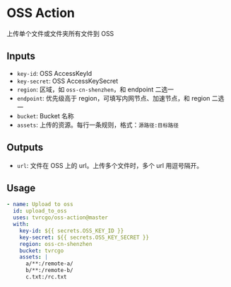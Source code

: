 
# OSS Action

上传单个文件或文件夹所有文件到 OSS

## Inputs

- `key-id`: OSS AccessKeyId
- `key-secret`: OSS AccessKeySecret
- `region`: 区域，如 `oss-cn-shenzhen`，和 endpoint 二选一
- `endpoint`: 优先级高于 region，可填写内网节点、加速节点，和 region 二选一
- `bucket`: Bucket 名称
- `assets`: 上传的资源。每行一条规则，格式：`源路径:目标路径`

## Outputs

- `url`: 文件在 OSS 上的 url。上传多个文件时，多个 url 用逗号隔开。

## Usage

```yaml
- name: Upload to oss
  id: upload_to_oss
  uses: tvrcgo/oss-action@master
  with:
    key-id: ${{ secrets.OSS_KEY_ID }}
    key-secret: ${{ secrets.OSS_KEY_SECRET }}
    region: oss-cn-shenzhen
    bucket: tvrcgo
    assets: |
      a/**:/remote-a/
      b/**:/remote-b/
      c.txt:/rc.txt
```
